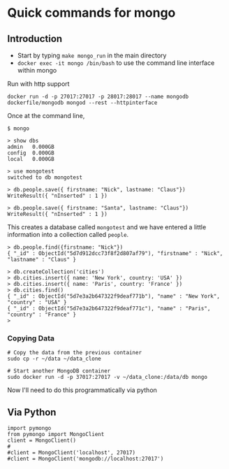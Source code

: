 # Quick commands for mongo

## Introduction

* Start by typing `make mongo_run` in the main directory
* `docker exec -it mongo /bin/bash` to use the command line interface within mongo

Run with http support
```
docker run -d -p 27017:27017 -p 28017:28017 --name mongodb dockerfile/mongodb mongod --rest --httpinterface
```


Once at the command line, 

```
$ mongo

> show dbs
admin   0.000GB
config  0.000GB
local   0.000GB

> use mongotest
switched to db mongotest

> db.people.save({ firstname: "Nick", lastname: "Claus"})
WriteResult({ "nInserted" : 1 })

> db.people.save({ firstname: "Santa", lastname: "Claus"})
WriteResult({ "nInserted" : 1 })
```

This creates a database called `mongotest` and we have entered a little information into a collection called `people`. 

```
> db.people.find({firstname: "Nick"})
{ "_id" : ObjectId("5d7d912dcc73f8f2d807af79"), "firstname" : "Nick", "lastname" : "Claus" }

```

```
> db.createCollection('cities')
> db.cities.insert({ name: 'New York', country: 'USA' })
> db.cities.insert({ name: 'Paris', country: 'France' })
> db.cities.find()
{ "_id" : ObjectId("5d7e3a2b647322f9deaf771b"), "name" : "New York", "country" : "USA" }
{ "_id" : ObjectId("5d7e3a2b647322f9deaf771c"), "name" : "Paris", "country" : "France" }
>

```

### Copying Data

```
# Copy the data from the previous container
sudo cp -r ~/data ~/data_clone

# Start another MongoDB container
sudo docker run -d -p 37017:27017 -v ~/data_clone:/data/db mongo
```

Now I'll need to do this programmatically via python

## Via Python

```
import pymongo
from pymongo import MongoClient
client = MongoClient()
# 
#client = MongoClient('localhost', 27017)
#client = MongoClient('mongodb://localhost:27017') 

```